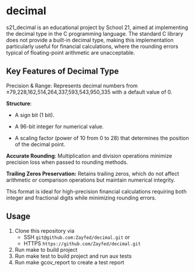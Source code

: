 # decimal
s21_decimal is an educational project by School 21, aimed at implementing the decimal type in the C programming language. The standard C library does not provide a built-in decimal type, making this implementation particularly useful for financial calculations, where the rounding errors typical of floating-point arithmetic are unacceptable.
## Key Features of Decimal Type
Precision & Range: Represents decimal numbers from ±79,228,162,514,264,337,593,543,950,335 with a default value of 0.

**Structure**:

* A sign bit (1 bit).

* A 96-bit integer for numerical value.

* A scaling factor (power of 10 from 0 to 28) that determines the position of the decimal point.

**Accurate Rounding**: Multiplication and division operations minimize precision loss when passed to rounding methods.

**Trailing Zeros Preservation:** Retains trailing zeros, which do not affect arithmetic or comparison operations but maintain numerical integrity.

This format is ideal for high-precision financial calculations requiring both integer and fractional digits while minimizing rounding errors.

## Usage
1. Clone this repository via
   - SSH `git@github.com:Zayfed/decimal.git` or
   - HTTPS `https://github.com/Zayfed/decimal.git`
2. Run make to build project
3. Run make test to build project and run aux tests
4. Run make gcov_report to create a test report

